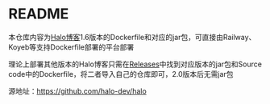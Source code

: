 # README

本仓库内容为[Halo博客](https://halo.run/)1.6版本的Dockerfile和对应的jar包，可直接由Railway、Koyeb等支持Dockerfile部署的平台部署

理论上部署其他版本的Halo博客只需在[Releases](https://github.com/halo-dev/halo/releases)中找到对应版本的jar包和Source code中的Dockerfile，将二者导入自己的仓库即可，2.0版本后无需jar包

源地址：https://github.com/halo-dev/halo


